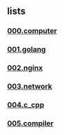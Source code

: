 
## lists

### [000.computer](/projects/000.computer.md)

### [001.golang](/projects/001.golang.md)

### [002.nginx](/projects/002.nginx.md)

### [003.network](/projects/003.network.md)

### [004.c_cpp](/projects/004.c_cpp.md)

### [005.compiler](/projects/005.compiler.md)
